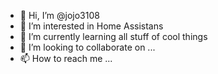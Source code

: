 - 👋 Hi, I’m @jojo3108
- 👀 I’m interested in Home Assistans
- 🌱 I’m currently learning all stuff of cool things
- 💞️ I’m looking to collaborate on ...
- 📫 How to reach me ...

<!---
jojo3108/jojo3108 is a ✨ special ✨ repository because its `README.md` (this file) appears on your GitHub profile.
You can click the Preview link to take a look at your changes.
--->
